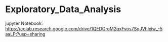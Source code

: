 # Exploratory_Data_Analysis

jupyter Notebook: https://colab.research.google.com/drive/1QEDGroM2qxFvos7SqJVhlxiw_-5aaLFt?usp=sharing
